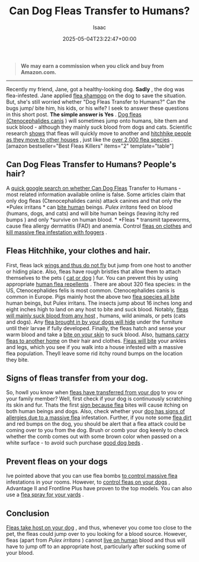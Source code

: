 ﻿---
author: Isaac
layout: post
title: Can Dog Fleas Transfer to Humans?
date: '2025-05-04T23:22:47+00:00'
categories:
- Fleas
- Guide
tags: []
slug: /can-dog-fleas-transfer-to-humans/
lastmod: 2025-05-07T12:21:26+03:00
---
> **We may earn a commission when you click and buy from Amazon.com.**
>

---
Recently my friend, Jane, got a healthy-looking dog.
**Sadly**
, the dog was flea-infested. Jane applied
[flea shampoo](https://pestpolicy.com/best-flea-shampoo-for-dogs/)
on the dog to save the situation.
But, she's still worried whether "Dog Fleas Transfer to Humans?" Can the bugs jump/ bite him, his kids, or his wife? I seek to answer these questions in this short post.
**The simple answer is Yes**
.
[Dog fleas (Ctenocephalides canis](https://pestpolicy.com/best-flea-combs-for-dogs/)
) will sometimes jump onto humans, bite them and suck blood - although they mainly suck blood from dogs and cats.
Scientific research
[shows](https://pestpolicy.com/)
that fleas will quickly move to another and
[hitchhike people as they move to other houses](https://pestpolicy.com/can-humans-carry-fleas-from-one-home-to-another/)
, just like the
[over 2,000 flea species](https://ohioline.osu.edu/factsheet/HYG-2081-11)
.
[amazon bestseller="Best Fleas Killers" items="2" template="table"]
## Can Dog Fleas Transfer to Humans? People's hair?
A
[quick google search on whether Can Dog Fleas](https://pestpolicy.com/how-to-kill-flea-eggs/)
Transfer to Humans - most related information available online is false. Some articles claim that only dog fleas (Ctenocephalides canis) attack canines and that only the
*Pulex irritans *
can
[bite human](https://pestpolicy.com/do-fleas-bite-humans/)
beings.
*Pulex irritans*
feed on blood (humans, dogs, and cats) and will bite human beings (leaving itchy red bumps ) and only
*survive on human blood. *
*Fleas *
transmit tapeworms, cause flea allergy dermatitis (FAD) and anemia. Control
[fleas on clothes](https://pestpolicy.com/how-to-get-rid-of-fleas-on-clothes-and-bedding/)
and
[kill massive flea infestation with foggers](https://pestpolicy.com/best-fogger-for-fleas/)
.
## Fleas Hitchhike, your clothes and hair.
First, fleas lack
[wings and thus do not fly](https://pestpolicy.com/do-bed-bugs-have-wings/)
but jump from one host to another or hiding place. Also, fleas have rough bristles that allow them to attach themselves to the pets (
[cat or dog](https://pestpolicy.com/what-is-blep-in-pets-cats-and-dogs/)
) fur. You can prevent this by using appropriate
[human flea repellents](https://pestpolicy.com/flea-repellent-for-humans/)
.
There are about 320 flea species: in the US, Ctenocephalides felis is most common. Ctenocephalides canis is common in Europe. Pigs mainly host the above two
[flea species all bite](https://pestpolicy.com/can-fleas-live-on-clothes/)
human beings, but Pulex irritans.
The insects jump about 16 inches long and eight inches high to land on any host to bite and suck blood. Notably,
[fleas will mainly suck blood from any host](https://pestpolicy.com/how-long-do-fleas-live-on-humans/)
, humans, wild animals, or pets (cats and dogs).
Any
[flea brought in by your dogs will hide](https://pestpolicy.com/where-do-fleas-hide/)
under the furniture until their larvae if fully developed. Finally, the fleas hatch and sense your warm blood and take a
[bite on your skin](https://pestpolicy.com/can-bed-bugs-live-in-your-skin/)
to suck blood. Also,
[humans carry fleas to another home](https://pestpolicy.com/can-humans-carry-fleas-from-one-home-to-another/)
on their hair and clothes.
[Fleas will bite](https://pestpolicy.com/flea-bites-vs-bed-bug-bites/)
your ankles and legs, which you see if you walk into a house infested with a massive flea population. Theyll leave some rid itchy round bumps on the location they bite.
## Signs of fleas transfer from your dog.
So, howll you know when
[fleas have transferred from your dog](https://pestpolicy.com/best-flea-collar-for-dogs/)
to you or your family member? Well, first check if your dog is continuously scratching its skin and fur. Thats the first
[sign because flea](https://pestpolicy.com/how-to-tell-if-you-have-fleas/)
bites will cause itching on both human beings and dogs.
Also, check whether your
[dog has signs of allergies due to a massive flea](https://pestpolicy.com/how-to-kill-fleas-on-dogs-naturally-safe-and-fast/)
infestation. Further, if you note some
[flea dirt](https://pestpolicy.com/what-is-flea-dirt/)
and red bumps on the dog, you should be alert that a flea attack could be coming over to you from the dog.
Brush or comb your dog keenly to check whether the comb comes out with some brown color when passed on a white surface - to avoid such purchase
[good dog beds](https://pestpolicy.com/best-dog-beds/)
.
## Prevent fleas on your dogs
Ive pointed above that you can use flea bombs
[to control massive flea](https://pestpolicy.com/diatomaceous-earth-for-fleas-on-cats/)
infestations in your rooms. However, to
[control fleas on your dogs](https://pestpolicy.com/best-flea-treatment-for-dogs/)
,
Advantage II
and
Frontline Plus
have proven to the top models. You can also use a
[flea spray for your yards](https://pestpolicy.com/best-flea-spray-for-yard/)
.
## Conclusion
[Fleas take host on your dog](https://pestpolicy.com/diatomaceous-earth-for-fleas-on-dogs/)
, and thus, whenever you come too close to the pet, the fleas could jump over to you looking for a blood source.
However, fleas (apart from
*Pulex irritans*
) cannot
[live on human](https://pestpolicy.com/can-fleas-live-in-human-hair/)
blood and thus will have to jump off to an appropriate host, particularly after sucking some of your blood.
